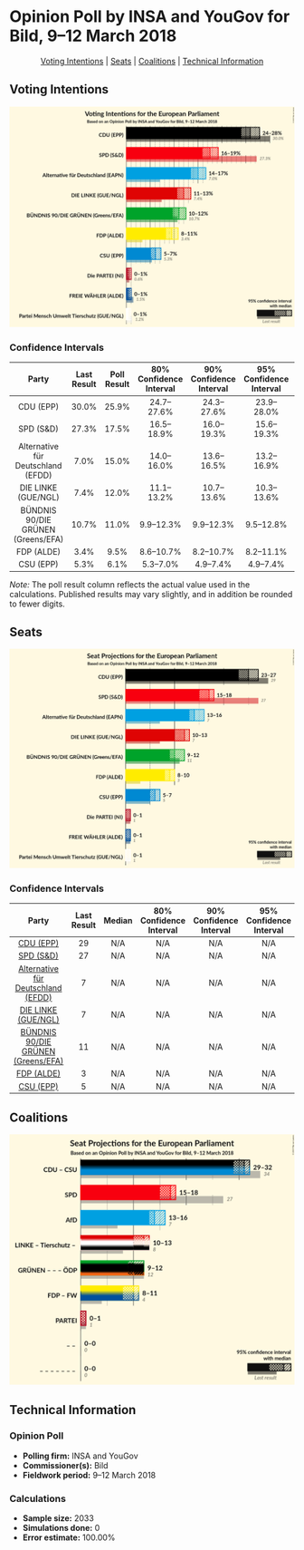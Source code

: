 # Opinion Poll by INSA and YouGov for Bild, 9–12 March 2018

<p align="center"><a href="#voting-intentions">Voting Intentions</a> | <a href="#seats">Seats</a> | <a href="#coalitions">Coalitions</a> | <a href="#technical-information">Technical Information</a></p>

## Voting Intentions

![Graph with voting intentions not yet produced](2018-03-12-INSAandYouGov.png "Voting Intentions")

### Confidence Intervals

| Party | Last Result | Poll Result | 80% Confidence Interval | 90% Confidence Interval | 95% Confidence Interval | 99% Confidence Interval |
|:-----:|:-----------:|:-----------:|:-----------------------:|:-----------------------:|:-----------------------:|:-----------------------:|
| CDU (EPP) | 30.0% | 25.9% | 24.7–27.6% |24.3–27.6% |23.9–28.0% |23.5–28.8% |
| SPD (S&D) | 27.3% | 17.5% | 16.5–18.9% |16.0–19.3% |15.6–19.3% |15.2–19.8% |
| Alternative für Deutschland (EFDD) | 7.0% | 15.0% | 14.0–16.0% |13.6–16.5% |13.2–16.9% |12.8–17.3% |
| DIE LINKE (GUE/NGL) | 7.4% | 12.0% | 11.1–13.2% |10.7–13.6% |10.3–13.6% |9.9–14.0% |
| BÜNDNIS 90/DIE GRÜNEN (Greens/EFA) | 10.7% | 11.0% | 9.9–12.3% |9.9–12.3% |9.5–12.8% |9.1–13.2% |
| FDP (ALDE) | 3.4% | 9.5% | 8.6–10.7% |8.2–10.7% |8.2–11.1% |7.8–11.5% |
| CSU (EPP) | 5.3% | 6.1% | 5.3–7.0% |4.9–7.4% |4.9–7.4% |4.5–7.8% |

*Note:* The poll result column reflects the actual value used in the calculations. Published results may vary slightly, and in addition be rounded to fewer digits.

## Seats

![Graph with seats not yet produced](2018-03-12-INSAandYouGov-seats.png "Seats")

### Confidence Intervals

| Party | Last Result | Median | 80% Confidence Interval | 90% Confidence Interval | 95% Confidence Interval | 99% Confidence Interval |
|:-----:|:-----------:|:------:|:-----------------------:|:-----------------------:|:-----------------------:|:-----------------------:|
| <a href="#cdu-(epp)">CDU (EPP)</a> | 29 | N/A | N/A |N/A |N/A |N/A |
| <a href="#spd-(s&d)">SPD (S&D)</a> | 27 | N/A | N/A |N/A |N/A |N/A |
| <a href="#alternative-für-deutschland-(efdd)">Alternative für Deutschland (EFDD)</a> | 7 | N/A | N/A |N/A |N/A |N/A |
| <a href="#die-linke-(gue/ngl)">DIE LINKE (GUE/NGL)</a> | 7 | N/A | N/A |N/A |N/A |N/A |
| <a href="#bÜndnis-90/die-grÜnen-(greens/efa)">BÜNDNIS 90/DIE GRÜNEN (Greens/EFA)</a> | 11 | N/A | N/A |N/A |N/A |N/A |
| <a href="#fdp-(alde)">FDP (ALDE)</a> | 3 | N/A | N/A |N/A |N/A |N/A |
| <a href="#csu-(epp)">CSU (EPP)</a> | 5 | N/A | N/A |N/A |N/A |N/A |


## Coalitions

![Graph with coalitions seats not yet produced](2018-03-12-INSAandYouGov-coalitions-seats.png "Coalitions Seats")


## Technical Information

### Opinion Poll

+ **Polling firm:** INSA and YouGov
+ **Commissioner(s):** Bild
+ **Fieldwork period:** 9–12 March 2018

### Calculations

+ **Sample size:** 2033
+ **Simulations done:** 0
+ **Error estimate:** 100.00%

